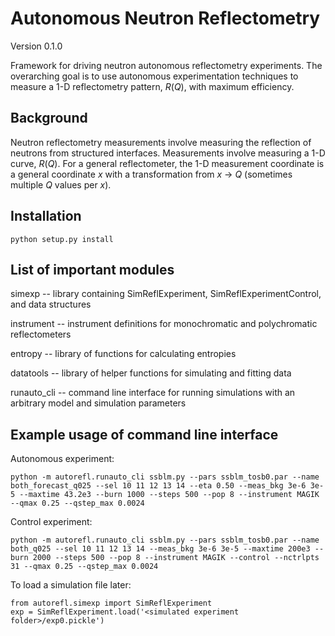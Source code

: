 # Autonomous Neutron Reflectometry
Version 0.1.0

Framework for driving neutron autonomous reflectometry experiments. The overarching goal is to use autonomous experimentation techniques to measure a 1-D reflectometry pattern, $R(Q)$, with maximum efficiency.

## Background

Neutron reflectometry measurements involve measuring the reflection of neutrons from structured interfaces. Measurements involve measuring a 1-D curve, $R(Q)$. For a general reflectometer, the 1-D measurement coordinate is a general coordinate $x$ with a transformation from $x$ &rarr; $Q$ (sometimes multiple $Q$ values per $x$).

## Installation
```
python setup.py install
```

## List of important modules
simexp -- library containing SimReflExperiment, SimReflExperimentControl, and data structures

instrument -- instrument definitions for monochromatic and polychromatic reflectometers

entropy -- library of functions for calculating entropies

datatools -- library of helper functions for simulating and fitting data

runauto_cli -- command line interface for running simulations with an arbitrary model and simulation parameters

## Example usage of command line interface
Autonomous experiment:

```
python -m autorefl.runauto_cli ssblm.py --pars ssblm_tosb0.par --name both_forecast_q025 --sel 10 11 12 13 14 --eta 0.50 --meas_bkg 3e-6 3e-5 --maxtime 43.2e3 --burn 1000 --steps 500 --pop 8 --instrument MAGIK --qmax 0.25 --qstep_max 0.0024
```

Control experiment:

```
python -m autorefl.runauto_cli ssblm.py --pars ssblm_tosb0.par --name both_q025 --sel 10 11 12 13 14 --meas_bkg 3e-6 3e-5 --maxtime 200e3 --burn 2000 --steps 500 --pop 8 --instrument MAGIK --control --nctrlpts 31 --qmax 0.25 --qstep_max 0.0024
```

To load a simulation file later:

```
from autorefl.simexp import SimReflExperiment
exp = SimReflExperiment.load('<simulated experiment folder>/exp0.pickle')
```